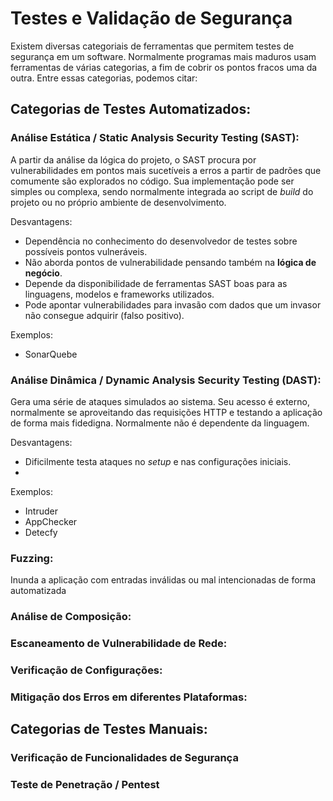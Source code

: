 # Testes e Validação de Segurança

Existem diversas categoriais de ferramentas que permitem testes de segurança em um software. Normalmente programas mais maduros usam ferramentas de várias categorias, a fim de cobrir os pontos fracos uma da outra. Entre essas categorias, podemos citar:

## Categorias de Testes Automatizados:

### Análise Estática / Static Analysis Security Testing (SAST):

A partir da análise da lógica do projeto, o SAST procura por vulnerabilidades em pontos mais sucetíveis a erros a partir de padrões que comumente são explorados no código. Sua implementação pode ser simples ou complexa, sendo normalmente integrada ao script de *build* do projeto ou no próprio ambiente de desenvolvimento.

Desvantagens:
- Dependência no conhecimento do desenvolvedor de testes sobre possíveis pontos vulneráveis.
- Não aborda pontos de vulnerabilidade pensando também na **lógica de negócio**.
- Depende da disponibilidade de ferramentas SAST boas para as linguagens, modelos e frameworks utilizados.
- Pode apontar vulnerabilidades para invasão com dados que um invasor não consegue adquirir (falso positivo).

Exemplos:
- SonarQuebe

### Análise Dinâmica / Dynamic Analysis Security Testing (DAST):
Gera uma série de ataques simulados ao sistema. Seu acesso é externo, normalmente se aproveitando das requisições HTTP e testando a aplicação de forma mais fidedigna. Normalmente não é dependente da linguagem.


Desvantagens:
- Dificilmente testa ataques no *setup* e nas configurações iniciais.
- 

Exemplos:
- Intruder
- AppChecker
- Detecfy 


### Fuzzing:
Inunda a aplicação com entradas inválidas ou mal intencionadas de forma automatizada


### Análise de Composição:

### Escaneamento de Vulnerabilidade de Rede:

### Verificação de Configurações:

### Mitigação dos Erros em diferentes Plataformas:

## Categorias de Testes Manuais:

### Verificação de Funcionalidades de Segurança

### Teste de Penetração / Pentest
